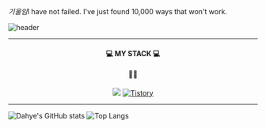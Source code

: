 
  *기울임*I have not failed. I've just found 10,000 ways that won't work.
  
  ![header](https://capsule-render.vercel.app/api?type=soft&color=auto&height=150&section=header&text=DahyeChoi&fontSize=70&animation=twinkling)
  
  ***
  
<div align="center">
  <h4>💻 MY STACK 💻</h4>
</div>


<div align="center">
  <h4>💬💬</h4>
  <a href="https://midi-latency-f31.notion.site/Portfolio-75783496e88e4ef999649f415db00fee" target="_blank"><img src="https://img.shields.io/badge/Notion-black.svg?&style=for-the-badge&logo=Notion&logoColor=white"></a>
  <a href = "https://tech-04.tistory.com//"> <img alt="Tistory" src ="https://img.shields.io/badge/Tistory-white.svg?&style=for-the-badge"/></a>
</div>


***


  ![Dahye's GitHub stats](https://github-readme-stats.vercel.app/api?username=choidahye99&show_icons=true&theme=tokyonight)
  ![Top Langs](https://github-readme-stats.vercel.app/api/top-langs/?username=choidahye99&langs_count=10&layout=compact)


<!--
**choidahye99/choidahye99** is a ✨ _special_ ✨ repository because its `README.md` (this file) appears on your GitHub profile.

Here are some ideas to get you started:

- 🔭 I’m currently working on ...
- 🌱 I’m currently learning ...
- 👯 I’m looking to collaborate on ...
- 🤔 I’m looking for help with ...
- 💬 Ask me about ...
- 📫 How to reach me: ...
- 😄 Pronouns: ...
- ⚡ Fun fact: ...
-->
